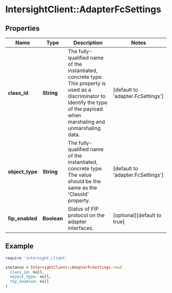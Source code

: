# IntersightClient::AdapterFcSettings

## Properties

| Name | Type | Description | Notes |
| ---- | ---- | ----------- | ----- |
| **class_id** | **String** | The fully-qualified name of the instantiated, concrete type. This property is used as a discriminator to identify the type of the payload when marshaling and unmarshaling data. | [default to &#39;adapter.FcSettings&#39;] |
| **object_type** | **String** | The fully-qualified name of the instantiated, concrete type. The value should be the same as the &#39;ClassId&#39; property. | [default to &#39;adapter.FcSettings&#39;] |
| **fip_enabled** | **Boolean** | Status of FIP protocol on the adapter interfaces. | [optional][default to true] |

## Example

```ruby
require 'intersight_client'

instance = IntersightClient::AdapterFcSettings.new(
  class_id: null,
  object_type: null,
  fip_enabled: null
)
```

